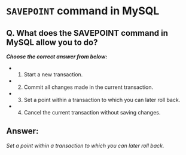 # `SAVEPOINT` command in MySQL

## Q. What does the SAVEPOINT command in MySQL allow you to do?

***Choose the correct answer from below:***
  
  - 1. Start a new transaction.

  - 2. Commit all changes made in the current transaction.

  - 3. Set a point within a transaction to which you can later roll back.

  - 4. Cancel the current transaction without saving changes.

## Answer:
*Set a point within a transaction to which you can later roll back.*
